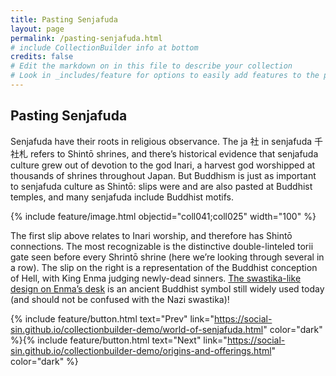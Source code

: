 ```yaml
---
title: Pasting Senjafuda
layout: page
permalink: /pasting-senjafuda.html
# include CollectionBuilder info at bottom
credits: false
# Edit the markdown on in this file to describe your collection
# Look in _includes/feature for options to easily add features to the page
---
```


## Pasting Senjafuda
Senjafuda have their roots in religious observance. The ja 社 in senjafuda 千社札 refers to Shintō shrines, and there’s historical evidence that senjafuda culture grew out of devotion to the god Inari, a harvest god worshipped at thousands of shrines throughout Japan. But Buddhism is just as important to senjafuda culture as Shintō: slips were and are also pasted at Buddhist temples, and many senjafuda include Buddhist motifs.

{% include feature/image.html objectid="coll041;coll025" width="100" %}

The first slip above relates to Inari worship, and therefore has Shintō connections. The most recognizable is the distinctive double-linteled torii gate seen before every Shrintō shrine (here we’re looking through several in a row). The slip on the right is a representation of the Buddhist conception of Hell, with King Enma judging newly-dead sinners. [The swastika-like design on Enma’s desk](https://en.wikipedia.org/wiki/Swastika) is an ancient Buddhist symbol still widely used today (and should not be confused with the Nazi swastika)!

{% include feature/button.html text="Prev" link="https://social-sin.github.io/collectionbuilder-demo/world-of-senjafuda.html" color="dark" %}{% include feature/button.html text="Next" link="https://social-sin.github.io/collectionbuilder-demo/origins-and-offerings.html" color="dark" %}

<!-- {% if page.credits == true %}{% include cb/credits.html %}{% endif %} -->
